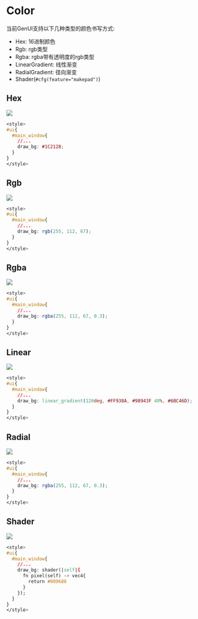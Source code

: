 # Color

当前GenUI支持以下几种类型的颜色书写方式:

- Hex: 16进制颜色
- Rgb: rgb类型
- Rgba: rgba带有透明度的rgb类型
- LinearGradient: 线性渐变
- RadialGradient: 径向渐变
- Shader(`#cfg(feature="makepad")`)

## Hex

![](../../../static/gen/tutorials/hex.png)

```css
<style>
#ui{
  #main_window{
    //...
    draw_bg: #1C2128;
  }
}
</style>
```

## Rgb
![](../../../static/gen/tutorials/rgb.png)
```css
<style>
#ui{
  #main_window{
    //...
    draw_bg: rgb(255, 112, 67);
  }
}
</style>
```

## Rgba
![](../../../static/gen/tutorials/rgb.png)
```css
<style>
#ui{
  #main_window{
    //...
    draw_bg: rgba(255, 112, 67, 0.3);
  }
}
</style>
```

## Linear
![](../../../static/gen/tutorials/linear.png)
```css
<style>
#ui{
  #main_window{
    //...
    draw_bg: linear_gradient(120deg, #FF938A, #98943F 40%, #6BC46D);
  }
}
</style>
```

## Radial
![](../../../static/gen/tutorials/radial.png)
```css
<style>
#ui{
  #main_window{
    //...
    draw_bg: rgba(255, 112, 67, 0.3);
  }
}
</style>
```

## Shader
![](../../../static/gen/tutorials/shader.png)
```css
<style>
#ui{
  #main_window{
    //...
    draw_bg: shader(|self|{
      fn pixel(self) -> vec4{
        return #009688
      }
    });
  }
}
</style>
```
